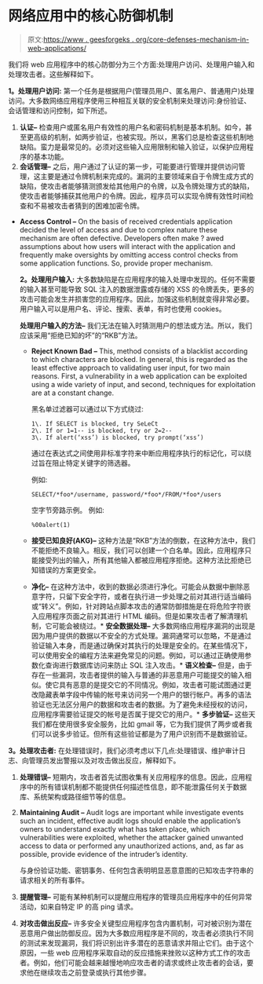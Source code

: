 # 网络应用中的核心防御机制

> 原文:[https://www . geesforgeks . org/core-defenses-mechanism-in-web-applications/](https://www.geeksforgeeks.org/core-defences-mechanism-in-web-applications/)

我们将 web 应用程序中的核心防御分为三个方面:处理用户访问、处理用户输入和处理攻击者。这些解释如下。

**1。处理用户访问:**
第一个任务是根据用户(管理员用户、匿名用户、普通用户)处理访问。大多数网络应用程序使用三种相互关联的安全机制来处理访问:身份验证、会话管理和访问控制，如下所述。

1.  **认证–**
    检查用户或匿名用户有效性的用户名和密码机制是基本机制。如今，甚至更高级的机制，如两步验证，也被实现。所以，黑客们总是检查这些机制地缺陷。蛮力是最常见的。必须对这些输入应用限制和输入验证，以保护应用程序的基本功能。
2.  **会话管理–**
    之后，用户通过了认证的第一步，可能要进行管理并提供访问管理，这主要是通过令牌机制来完成的。漏洞的主要领域来自于令牌生成方式的缺陷，使攻击者能够猜测颁发给其他用户的令牌，以及令牌处理方式的缺陷，使攻击者能够捕获其他用户的令牌。因此，程序员可以实现令牌有效性时间检查和不易被攻击者猜到的困难加密令牌。

*   **Access Control –**
    On the basis of received credentials application decided the level of access and due to complex nature these mechanism are often defective. Developers often make ? awed assumptions about how users will interact with the application and frequently make oversights by omitting access control checks from some application functions. So, provide proper mechanism.

    **2。处理用户输入:**
    大多数缺陷是在应用程序的输入处理中发现的。任何不需要的输入甚至可能导致 SQL 注入的数据泄露或存储的 XSS 的令牌丢失，更多的攻击可能会发生并损害您的应用程序。因此，加强这些机制就变得非常必要。用户输入可以是用户名、评论、搜索、表单，有时也使用 cookies。

    **处理用户输入的方法–**
    我们无法在输入时猜测用户的想法或方法。所以，我们应该采用“拒绝已知的坏”的“RKB”方法。

    *   **Reject Known Bad –**
        This, method consists of a blacklist according to which characters are blocked. In general, this is regarded as the least effective approach to validating user input, for two main reasons. First, a vulnerability in a web application can be exploited using a wide variety of input, and second, techniques for exploitation are at a constant change.

        黑名单过滤器可以通过以下方式绕过:

        ```
        1\. If SELECT is blocked, try SeLeCt
        2\. If or 1=1-- is blocked, try or 2=2--
        3\. If alert(‘xss’) is blocked, try prompt(‘xss’) 
        ```

        通过在表达式之间使用非标准字符来中断应用程序执行的标记化，可以绕过旨在阻止特定关键字的筛选器。

        例如:

        ```
        SELECT/*foo*/username, password/*foo*/FROM/*foo*/users 
        ```

        空字节旁路示例。
        例如:

        ```
        %00alert(1)
        ```

    *   **接受已知良好(AKG)–**
        这种方法是“RKB”方法的倒数，在这种方法中，我们不能拒绝不良输入。相反，我们可以创建一个白名单。因此，应用程序只能接受列出的输入，所有其他输入都被应用程序拒绝。这种方法比拒绝已知错误的方案更安全。

    *   **净化–**
    在这种方法中，收到的数据必须进行净化。可能会从数据中删除恶意字符，只留下安全字符，或者在执行进一步处理之前对其进行适当编码或“转义”。例如，针对跨站点脚本攻击的通常防御措施是在将危险字符嵌入应用程序页面之前对其进行 HTML 编码。但是如果攻击者了解清理机制，它可能会被绕过。*   **安全数据处理–**
    大多数网络应用程序漏洞的出现是因为用户提供的数据以不安全的方式处理。漏洞通常可以忽略，不是通过验证输入本身，而是通过确保对其执行的处理是安全的。在某些情况下，可以使用安全的编程方法来避免常见的问题。例如，可以通过正确使用参数化查询进行数据库访问来防止 SQL 注入攻击。*   **语义检查–**
    但是，由于存在一些漏洞，攻击者提供的输入与普通的非恶意用户可能提交的输入相似。使它具有恶意的是提交它的不同情况。例如，攻击者可能试图通过更改隐藏表单字段中传输的帐号来访问另一个用户的银行帐户。再多的语法验证也无法区分用户的数据和攻击者的数据。为了避免未经授权的访问，应用程序需要验证提交的帐号是否属于提交它的用户。*   **多步验证–**
    这些天我们都在使用很多安全服务，比如 gmail 等，它为我们提供了两步或者我们可以说多步验证。但所有这些验证都是为了用户识别而不是数据验证。

**3。处理攻击者:**
在处理错误时，我们必须考虑以下几点:处理错误、维护审计日志、向管理员发出警报以及对攻击做出反应，解释如下。

1.  **处理错误–**
    短期内，攻击者首先试图收集有关应用程序的信息。因此，应用程序中的所有错误机制都不能提供任何描述性信息，即不能泄露任何关于数据库、系统架构或路径细节等的信息。
2.  **Maintaining Audit –**
    Audit logs are important while investigate events such an incident, effective audit logs should enable the application’s owners to understand exactly what has taken place, which vulnerabilities were exploited, whether the attacker gained unwanted access to data or performed any unauthorized actions, and, as far as possible, provide evidence of the intruder’s identity.

    与身份验证功能、密钥事务、任何包含表明明显恶意意图的已知攻击字符串的请求相关的所有事件。

3.  **提醒管理–**
    可能有某种机制可以提醒应用程序的管理员应用程序中的任何异常活动，如来自特定 IP 的高 ping 请求。
4.  **对攻击做出反应–**
    许多安全关键型应用程序包含内置机制，可对被识别为潜在恶意用户做出防御反应。因为大多数应用程序是不同的，攻击者必须执行不同的测试来发现漏洞，我们将识别出许多潜在的恶意请求并阻止它们。由于这个原因，一些 web 应用程序采取自动的反应措施来挫败以这种方式工作的攻击者。例如，他们可能会越来越慢地响应攻击者的请求或终止攻击者的会话，要求他在继续攻击之前登录或执行其他步骤。